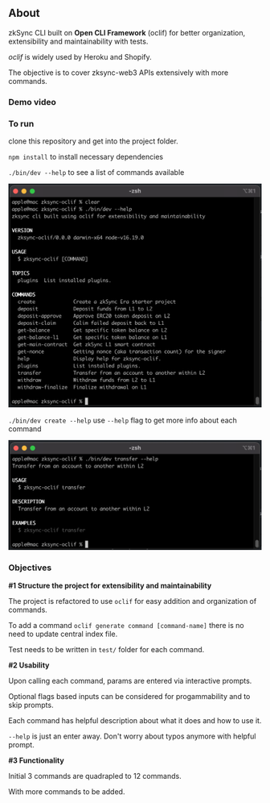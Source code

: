 ## About

zkSync CLI built on **Open CLI Framework** (oclif) for better organization, extensibility and maintainability with tests. 

_oclif_ is widely used by Heroku and Shopify. 

The objective is to cover zksync-web3 APIs extensively with more commands.

### Demo video

### To run

clone this repository and get into the project folder.

`npm install` to install necessary dependencies

`./bin/dev --help` to see a list of commands available

![all the commands](/docs/all-commands.png)

`./bin/dev create --help` use `--help` flag to get more info about each command

![learn about each command](/docs/each-command.png)

### Objectives

**#1 Structure the project for extensibility and maintainability**

The project is refactored to use `oclif` for easy addition and organization of commands.

To add a command `oclif generate command [command-name]` there is no need to update central index file.

Test needs to be written in `test/` folder for each command.

**#2 Usability**

Upon calling each command, params are entered via interactive prompts. 

Optional flags based inputs can be considered for progammability and to skip prompts.

Each command has helpful description about what it does and how to use it.

`--help` is just an enter away. Don't worry about typos anymore with helpful prompt.

**#3 Functionality**

Initial 3 commands are quadrapled to 12 commands.

With more commands to be added.
